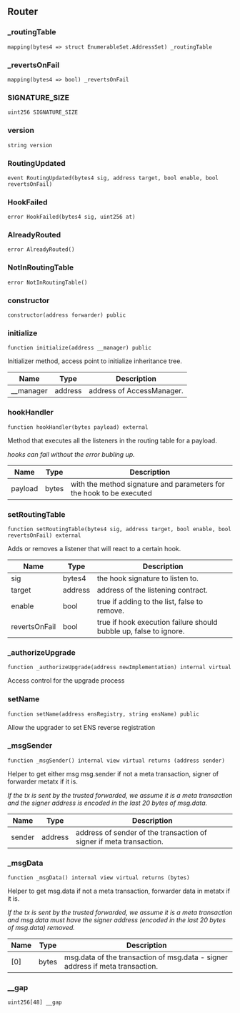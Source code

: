 ## Router

### _routingTable

```solidity
mapping(bytes4 => struct EnumerableSet.AddressSet) _routingTable
```

### _revertsOnFail

```solidity
mapping(bytes4 => bool) _revertsOnFail
```

### SIGNATURE_SIZE

```solidity
uint256 SIGNATURE_SIZE
```

### version

```solidity
string version
```

### RoutingUpdated

```solidity
event RoutingUpdated(bytes4 sig, address target, bool enable, bool revertsOnFail)
```

### HookFailed

```solidity
error HookFailed(bytes4 sig, uint256 at)
```

### AlreadyRouted

```solidity
error AlreadyRouted()
```

### NotInRoutingTable

```solidity
error NotInRoutingTable()
```

### constructor

```solidity
constructor(address forwarder) public
```

### initialize

```solidity
function initialize(address __manager) public
```

Initializer method, access point to initialize inheritance tree.

| Name | Type | Description |
| ---- | ---- | ----------- |
| __manager | address | address of AccessManager. |

### hookHandler

```solidity
function hookHandler(bytes payload) external
```

Method that executes all the listeners in the routing table for a payload.

_hooks can fail without the error bubling up._

| Name | Type | Description |
| ---- | ---- | ----------- |
| payload | bytes | with the method signature and parameters for the hook to be executed |

### setRoutingTable

```solidity
function setRoutingTable(bytes4 sig, address target, bool enable, bool revertsOnFail) external
```

Adds or removes a listener that will react to a certain hook.

| Name | Type | Description |
| ---- | ---- | ----------- |
| sig | bytes4 | the hook signature to listen to. |
| target | address | address of the listening contract. |
| enable | bool | true if adding to the list, false to remove. |
| revertsOnFail | bool | true if hook execution failure should bubble up, false to ignore. |

### _authorizeUpgrade

```solidity
function _authorizeUpgrade(address newImplementation) internal virtual
```

Access control for the upgrade process

### setName

```solidity
function setName(address ensRegistry, string ensName) public
```

Allow the upgrader to set ENS reverse registration

### _msgSender

```solidity
function _msgSender() internal view virtual returns (address sender)
```

Helper to get either msg msg.sender if not a meta transaction, signer of forwarder metatx if it is.

_If the tx is sent by the trusted forwarded, we assume it is a meta transaction and 
the signer address is encoded in the last 20 bytes of msg.data._

| Name | Type | Description |
| ---- | ---- | ----------- |
| sender | address | address of sender of the transaction of signer if meta transaction. |

### _msgData

```solidity
function _msgData() internal view virtual returns (bytes)
```

Helper to get msg.data if not a meta transaction, forwarder data in metatx if it is.

_If the tx is sent by the trusted forwarded, we assume it is a meta transaction and 
msg.data must have the signer address (encoded in the last 20 bytes of msg.data) removed._

| Name | Type | Description |
| ---- | ---- | ----------- |
| [0] | bytes | msg.data of the transaction of msg.data - signer address if meta transaction. |

### __gap

```solidity
uint256[48] __gap
```

